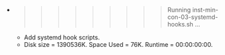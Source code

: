 * >>>>>>>>> Running inst-min-con-03-systemd-hooks.sh ...
  * Add systemd hook scripts.
  * Disk size = 1390536K. Space Used = 76K. Runtime = 00:00:00:00.
